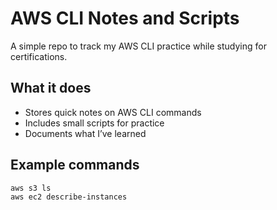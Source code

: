 # AWS CLI Notes and Scripts

A simple repo to track my AWS CLI practice while studying for certifications.

## What it does
- Stores quick notes on AWS CLI commands
- Includes small scripts for practice
- Documents what I’ve learned

## Example commands
```bash
aws s3 ls
aws ec2 describe-instances
```


